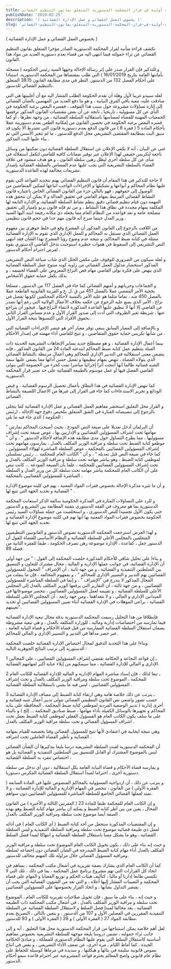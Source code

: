```yaml
---
title: قراءة أولية في قرار المحكمة الدستورية المتعلق بقانون التنظيم القضائي
publishDate: '2019-02-25'
description: '( بخصوص العمل القضائي و عمل الإدارة القضائية )'
slug: 'قراءة-أولية-في-قرار-المحكمة-الدستورية-المتعلق-بقانون-التنظيم-القضائي'
---
```

( بخصوص العمل القضائي و عمل الإدارة القضائية )

تكشف قراءة متأنية لقرار المحكمة الدستورية الصادر مؤخرا المتعلق بقانون التنظيم القضائي عن ثراء حمولته فيما انتهى اليه من قضاء بعدم دستورية العديد من مواد هذا القانون.

و للتذكير فإن القرار صدر على إثر رسالة الإحالة وجهها السيد رئيس الحكومة ( مسجلة بأمانتها العامة بتاريخ 16/01/2019 ) التي طلب بمقتضاها من المحكمة الدستورية، استنادا على أحكام الفصل 132 من الدستور، النظر في مدى مطابقة القانون 38.15 المتعلق بالتنظيم القضائي للدستور.

لعله سيبدو غريبا لأول وهلة أن تقدم الحكومة الطلب المشار اليه مع أن أغلبيتها هي التي صادقت عليه، معية باقي الفرق النيابية ، و هو ما دفع العديد من المهتمين بالشأن القضائي إلى إثارة تساؤلات مشروعة حول سبب هذا الموقف ، ففسره البعض برغبة الحكومة في النأي عن كل مسؤولية ـ تاريخيا ـ ناتجة عن أن بعض مقتضيات القانون المذكور ترفضها الجمعيات المهنية للقضاة لمساسها باستقلالية السلطة القضائية ، من وجهة نظرها ، أو كما فسره البعض برغبة الحكومة في تحصين القانون من إمكانية الطعن بعدم دستوريته عملا بأحكام المادة 5 ( فقرة 8 ) من قانون الدفع بعدم دستورية قانون التي تشترط ألا يكون قد سبق البت بمطابقة المقتضى التشريعي محل الدفع للدستور ، ما لم تتغير الأسس التي تم بناء عليها البت المذكور .

غني عن البيان ، أنه لا يكفي الإعلان عن استقلال السلطة القضائية دون تمكينها من وسائل ناجعة لتكريس حقيقي لهذا الإعلان عبر توفير ضمانات كافية للقاضي لتكفل استقلاله في منأى عن كل سلطة أخرى ليظل رهين سلطة القانون ، و هو هدف منشود في علاقة القضاء بالسلطة التشريعية التي يجب عليها عدم المساس بالسلطة القضائية بإصدار تشريعات مخالفة لهذه القاعدة الدستورية.

لا حاجة للتذكير في هذا المقام أن قانون التنظيم القضائي يهتم بتحديد القواعد التي يقوم عليها نظام المحاكم و أنواعها و تشكيلها و الإجراءات الواجب اتباعها لتمكين المتقاضين من الوصول إلى حقوقهم ، فهو بالتالي جزء من القانون القضائي الخاص باعتباره قانون النشاط القضائي المرتبط بمهام القاضي في تحقيق العدالة و لا يمكن أن تتحقق هذه المهمة دون قيام تنظيم قضائي دقيق ينظم نشاط السلطة القضائية، و الإدارة التابعة لها المكلفة بمهام محددة في نطاق هذا النشاط ، و من ثم فإنه قانون يرنو بإمتياز إلى تحقيق مصلحة عامة و تعد قواعده من النظام العام مما يجعله ذي مكانة رفيعة انتبه اليها السيد وزير العدل حينما صرح أنه قانون مهم جدا في حجم قانون تنظيمي .

من اللافت بالرجوع إلى القانون المذكور أن المشرع وقع في خلط جوهري بين مفهوم العمل القضائي الذي تستقل به المحاكم و العمل الإداري الذي تقوم به الإدارة القضائية ممثلة في كتابة ضبط المحاكم، و نتيجة عدم وضوح رؤيا المشرع بهذا الشأن فقد انتهى النص التشريعي إلى السقوط في هفوات خطيرة استوجبت تدخل القاضي الدستوري بقوة لفرض احترام أحكام الدستور .

و لعله سيكون من الضروري للوقوف على مكمن الخلل الذي شاب صياغة النص التشريعي المذكور استحضار مدلول العمل القضائي من زاوية كونه منتوج عمل السلطة القضائية الذي ينهض على فكرة تولى القاضي مهام فض النزاع المعروض على القضاء لحسمه ، و بذلك يكفل حماية حقوق الأشخاص 

و الجماعات وحرياتهم و أمنهم القضائي كما جاء في الفصل 117 من الدستور ، مسلحا بحجية الأمر المقضي عملا بالفصل 451 من ق .ل .ع و القرينة القانونية القاطعة عملا بالفصل 450 منه ، تماما مثلما هو عليه الأمر بالنسبة لأحكام المحكمين لكونها تفصل في نزاع ، الأمر الذي يمنع عليه الرجوع عن حكمه بخلاف الأعمال الولائية التي رغم أنها تصدر عن القاضي إلا أنها لا تنطبق عليها القاعدة المذكورة لانتفاء النزاع فيها ، فيجوز أن يتراجع عنها ، شريطة تغير الظروف التي أدت إلى صدور القرار الأول و عدم مساس القرار الثاني بحقوق الأفراد التي اكتسبوها نتيجة القرار الأول.

و بالإضافة إلى المعيار السابق ينبغي توفر معيار آخر هو عنصر الإجراءات القضائية التي من شأنها تكريس حماية حقوق المتقاضين ، و تتيح للقاضي أداء مهمته في إصدار الأحكام .

بينما أعمال الإدارة القضائية ، و هو مصطلح جديد يساير الإتجاهات التشريعية الحديثة ذات الصلة بتنظيم عمل كتابة ضبط المحاكم ابتدعته المادة 24 من القانون المذكور ، فإنه يتضمن معنى استقلالية في التدبير الإداري للمحاكم وهي أعمال مرتبطة بالنشاط القضائي الذي يتولاه القضاة ، تنهض بمهام تنظيمها و تفعيل حسن أدائها مما يضفي عليها سمة الشبه قضائية طالما أنها أنتجت أثرا إجرائيا مباشرا تمت كجزء من الخصومة التي يتولى القاضي الفصل فيها أو عمل موسوم بالطبيعة القضائية على حد تعبير قرار المحكمة الدستورية.

كما تنهض الإدارة القضائية في هذا النطاق بأعمال تحصيل الرسوم القضائية ، و قبض الودائع و تحرير الاستدعاءات كما جاء في القرار إلى غيرها من الاعمال اللصيقة بالنشاط القضائي .

و القرار محل التعليق استحضر مفاهيم العمل القضائي و عمل الإدارة القضائية كما يتجلى بالرجوع إلى تنصيصاته المثارة في الشق المتعلق بتلخيص دفوع جهة الإحالة ، (رئيس الحكومة ) الذي جاء فيه ما يلي :

" أن البرلمان أدخل تعديلا على صيغة النص المودع ، بحيث أصبحت المحاكم تمارس مهامها تحت اشراف المسؤولين القضائيين و الإداريين بها ، عوض صيغة تحت إشراف مسؤوليها ، مما يطرح التساؤل حول مدى مطابقة هذه الإضافة لأحكام الدستور " ، و أن " موظفو كتابة الضبط تحت سلطة و مراقبة الوزير المكلف بالعدل ، يمارسون مهامهم تحت إشراف المسؤولين القضائيين بالمحكمة ، عوض السلطة المباشرة لهؤلاء المسؤولين ، كما جاء في صيغة النص قبل تعديله " ، و أن " الكاتب العام للمحكمة ... رئيس تسلسلي لموظفي كتابة الضبط ، وهو يباشر مهامه تحت سلطة و مراقبة الوزير المكلف بالعدل و تحت إشراف المسؤولين القضائيين للمحكمة ، علما بأن الصيغة المودعة ... كانت تنص على أن الكاتب العام للمحكمة يباشر مهامه تحت سلطة كل من وزير العدل و السلطة المباشرة للمسؤولين القضائيين بالمحكمة .

و أن ما تثيره مذكرة الإحالة بخصوص فقرات المواد المعنية ، يهم في كليته موضوع الإدارة القضائية و تحديد الجهة التي تتبع لها " .

و للرد على التساؤلات المثارة في المذكرة الحكومية سالفة الذكر استعانت المحكمة الدستورية بما هو معروف في الفقه الدستوري بتقنية المطابقة بين التشريع و الدستور حتى يكون الأول تجسيدا للنص الدستوري ، و استخلصت من جملة تساؤلات السيد رئيس الحكومة بخصوص فقرات المواد المعنية بها أنها تهم في كلتيه موضوع الإدارة القضائية و تحديد الجهة التي تتبع لها.

و لهذا الغرض استرجعت المحكمة الدستورية نصوص الدستور و القانونيين التنظيميين المتعلقين بالمجلس الأغلى للسلطة القضائية و النظام الأساسي للقضاة للقول أن الدستور جعل ، كقاعدة ، الإدارة موضوعة رهن تصرف الحكومة ، طبقا للفقرة الثانية من فصله 89.

و بناءا على تحليل شافي للأحكام المذكورة خلصت المحكمة إلى القول : " من جهة أولى أن الإدارة القضائية، في جوانب عملها الإدارية و المالية ، مجال مشترك للتعاون و التنسيق بين السلطتين التنفيذية و القضائية ، و من جهة ثانية ، أن الإشراف " المخول للمسؤولين القضائيين يهم التدبير و التسيير الإداري للمحاكم " ، و بمفهوم المخالفة ، فإن ما ينفلت من المجال المذكور لا يندرج في "الإشراف " ، و إنما في السلطة المباشرة للمسؤولين القضائيين ، و من جهة ثالثة ، أن التقارير التي يرفعها الوزير المكلف بالعدل إلى المجلس الأعلى للسلطة القضائية ، و تقييمه لعمل المسؤولين القضائيين ، تنحصر موضوعاتها في الميدانين الإداري و المالي ، و لا تتعداهما ، ومن جهة رابعة ، أن المجلس الأعلى للسلطة القضائية ، براعي المؤهلات في الإدارة القضائية أثناء تعيين المسؤولين القضائيين أو تجديد تعيينهم".

فإنطلاقا من هذا التحليل رسمت المحكمة الدستورية بدقة مجال تبعية الإدارة القضائية فيما تمارسه من اختصاصات إدارية ومالية ، للوزارة المكلفة بالعدل ، و هي تبعية مشروطة بضمان استقلال السلطة القضائية الممارسة من قبل قضاة الأحكام و قضاة النيابة العامة ، عبر حصر مداها في التدبير و التسيير الإداري و المالي للمحاكم.

وبناءا على هذا التحديد الدقيق لمجال اختصاص الإدارة القضائية خلصت المحكمة الدستورية إلى ترتيب النتائج الجوهرية التالية :

1 ـ إن قواعد النجاعة و الحكامة تقتضي إشراف المسؤولين القضائيين ، على المجالين الإداري و المالي للإدارة القضائية ، مما سيمكنهم من إيلاء عناية أكبر لمهامهم القضائية.

2 ـ تبعا لذلك ، فإن إسناد مباشرة المهام الإدارية و المالية للإدارة القضائية للكاتب العام للمحكمة ، الموضوع تحت سلطة ومراقبة الوزير المكلف بالعدل و تحت إشراف المسؤولين القضائيين ، ليس فيه ما يمس باستقلالية السلطة القضائية .

3 ـ يترتب عن ذلك خلاصة هامة وهي ارتقاء كتابة الضبط إلى مصاف الإدارة القضائية حسب تصور واضعي نص القانون التنظيمي القضائي تتولى تدبير أعمال شبه قضائية و أخرى إدارية ( تدبير الوضعية الفردية لموظفي كتابة ضبط المحكمة ، المحافظة على بناية المحاكم و تجهيزها بالوسائل الكفيلة بأداء مهامها ، ضبط صناديق المحكمة ... إلخ ) و بالبناء على ما سلف يكون الكاتب العام هو المسؤول الفعلي لموظفي كتابة الضبط يعمل تحت اشراف المسؤول القضائي و تحت سلطة مراقبة الوزير المكلف بالعدل .

وهي نتيجة ايجابية في اعتقادي لأنها تتيح للمسؤول القضائي وقتا يخصصه للقيام بمهامه القضائية و تأطير القضاة العاملين تحت اشرافه .

أن المحكمة الدستورية لقنت السلطة التشريعية درسا بليغا بتذكيرها أن الشأن القضائي ليس بالموضوع المشترك أو القابل للتنسيق بين السلطتين التنفيذية و القضائية بل هو اختصاص تنفرد به السلطة القضائية ،

و يمارسه قضاة الأحكام و قضاة النيابة العامة بكل استقلالية ، دون أي تدخل من سلطة دستورية أخرى ، احتراما لمبدأ استقلال السلطة القضائية المكرس دستوريا.

و يترتب عن ذلك ، أن ازدواجية المسؤولية بالمحاكم المنصوص عليها في المادة السابعة ( الفقرة الأولى ) من القانون ، تنحصر في المهام الإدارية و المالية للإدارة القضائية ، و لا تمتد لعملها القضائي الخاضع للسلطة المباشرة للمسؤولين القضائيين دون سواهم.

و إن الكاتب العام للمحكمة طبقا للمادة 23 ( الفقرتين الثالثة و الأخيرة ) من القانون المحال ، يعين من بين أطر كتابة الضبط و يمكنه أن يباشر مهام كتابة الضبط وهو بهذه الصفة أيضا موضوع تحت سلطة ومراقبة الوزير المكلف بالعدل .

و إن المقتضيات المذكورة ستجعل من أحد كتابة الضبط ( أي الكاتب العام ) في أدائه لعمل ذي طبيعة قضائية موضوع تحت سلطة ومراقبة السلطة التنفيذية و ليس السلطة القضائية ، وهو ما يشكل مسا باستقلال السلطة القضائية و انتهاكا لمبدأ فصل السلط .

و حيث إنه بناء على ذلك ، يكون تخويل الكاتب العام الموضوع تحت سلطة و مراقبة الوزير المكلف بالعدل أداء مهام كتابة الضبط المندرجة في الشأن القضائي دون إخضاعه لسلطة ومراقبة المسؤول القضائي خلال مزاولة تلك المهتم مخالف للدستور.

كما أن الكاتب العام الذي يشارك بصفة تقريرية في أشغال مكتب المحكمة ، يساهم في اتخاذ كل القرارات التي تهم مشروع برنامج عمل المحكمة ، بما في ذلك ، تلك التي لا تكتسي طابعا إداريا أو ماليا ، كتأليف هيئات الحكم و توزيع القضايا و المهام على قضاة المحكمة و التعيينات المشار إليها أعلاه ، و التي تعد من الشؤون القضائية التي يجب أن يقتصر التداول بشأنها ، و اتخاذ القرار بخصوصها على المسؤولين القضائيين .

و حيث إنه ، بناء على ما سبق ، فإن تخويل صلاحيات تقريرية للكاتب العام ، الموضوع تحت سلطة و مراقبة الوزير المكلف بالعدل ، في أشغال مكتب المحكمة ذات الطبيعة القضائية ، يعد مخالفا لمبدإ فصل السلط و لاستقلال السلطة القضائية عن السلطة التنفيذية المقررين في الفصلين الأول و 107 من الدستور ، و يتعين بالتالي ، التصريح بعدم مطابقة المواد 27 ( الفقرة الأولى ) و 28 ( الفقرة الأولى ) و 93 للدستور.

لعل أهم خلاصة يمكن استنتاجها من قرار المحكمة الدستورية محل هذا التعليق ، أنه و إلى جانب ثراء حمولته ، تضمن دروسا بليغة موجهة للسلطة التشريعية بخصوص مفاهيم أساسية كاستقلال السلط التي يقوم عليها النظام الدستوري للمملكة ، و مبادئ الحكامة الجيدة ، كما أماط اللثام ، مرة أخرى، عن ضعف الأداء التشريعي ، و نقص في انتاج نصوص قانونية سليمة في بنائها و هيكلتها ، و سديدة في مرماها كوسيلة للحفاظ على نظام عام قانوني واضح المعالم يحترم قواعد المشروعية عبر احترام قاعدة سمو أحكام الدستور.

